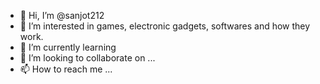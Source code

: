 - 👋 Hi, I’m @sanjot212
- 👀 I’m interested in games, electronic gadgets, softwares and how they work.
- 🌱 I’m currently learning 
- 💞️ I’m looking to collaborate on ...
- 📫 How to reach me ...

<!---
sanjot212/sanjot212 is a ✨ special ✨ repository because its `README.md` (this file) appears on your GitHub profile.
You can click the Preview link to take a look at your changes.
--->
